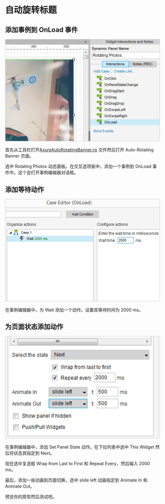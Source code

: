 # 自动旋转标题

## 添加事例到 OnLoad 事件

![images](images/autorotatingbanner1.png)

首先从工具栏打开[AxureAutoRotatingBanner.rp](/downloads/AxureAutoRotatingBanner.rp) 文件然后打开 Auto-Rotating Banner 页面。
 
选中 Rotating Photos 动态面板。在交互选项板中，添加一个事例到 OnLoad 事件中，这个会打开事例编辑器对话框。

## 添加等待动作

![images](images/autorotatingbanner2.png)

在事例编辑器中，为 Wait 添加一个动作。设置其等待时间为 2000 ms。

## 为页面状态添加动作

![images](images/autorotatingbanner3.png)

在事例编辑器中，添加 Set Panel State 动作。在下拉列表中选中 This Widget 然后将状态其指定到 Next。

现在选中复选框 Wrap from Last to First 和 Repeat Every，然后输入 2000 ms。

最后，添加一些动画到页面切换，选中 slide left 动画指定到 Animate In 和 Animate Out。

预览你的原型然后测试吧。
